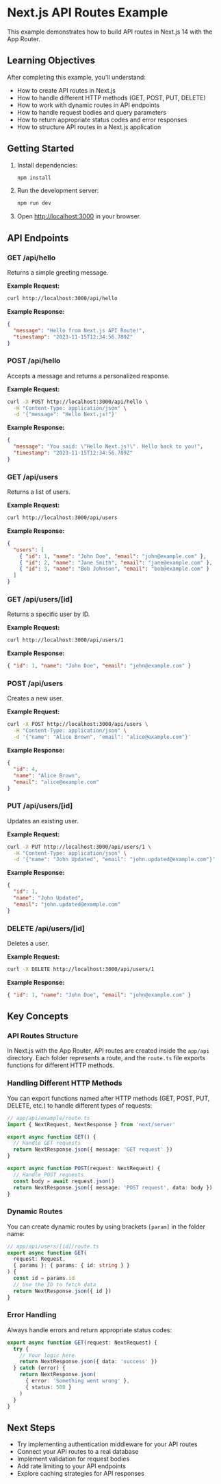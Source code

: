 # Next.js API Routes Example

This example demonstrates how to build API routes in Next.js 14 with the App Router.

## Learning Objectives

After completing this example, you'll understand:

- How to create API routes in Next.js
- How to handle different HTTP methods (GET, POST, PUT, DELETE)
- How to work with dynamic routes in API endpoints
- How to handle request bodies and query parameters
- How to return appropriate status codes and error responses
- How to structure API routes in a Next.js application

## Getting Started

1. Install dependencies:
   ```bash
   npm install
   ```

2. Run the development server:
   ```bash
   npm run dev
   ```

3. Open [http://localhost:3000](http://localhost:3000) in your browser.

## API Endpoints

### GET /api/hello
Returns a simple greeting message.

**Example Request:**
```bash
curl http://localhost:3000/api/hello
```

**Example Response:**
```json
{
  "message": "Hello from Next.js API Route!",
  "timestamp": "2023-11-15T12:34:56.789Z"
}
```

### POST /api/hello
Accepts a message and returns a personalized response.

**Example Request:**
```bash
curl -X POST http://localhost:3000/api/hello \
  -H "Content-Type: application/json" \
  -d '{"message": "Hello Next.js!"}'
```

**Example Response:**
```json
{
  "message": "You said: \"Hello Next.js!\". Hello back to you!",
  "timestamp": "2023-11-15T12:34:56.789Z"
}
```

### GET /api/users
Returns a list of users.

**Example Request:**
```bash
curl http://localhost:3000/api/users
```

**Example Response:**
```json
{
  "users": [
    { "id": 1, "name": "John Doe", "email": "john@example.com" },
    { "id": 2, "name": "Jane Smith", "email": "jane@example.com" },
    { "id": 3, "name": "Bob Johnson", "email": "bob@example.com" }
  ]
}
```

### GET /api/users/[id]
Returns a specific user by ID.

**Example Request:**
```bash
curl http://localhost:3000/api/users/1
```

**Example Response:**
```json
{ "id": 1, "name": "John Doe", "email": "john@example.com" }
```

### POST /api/users
Creates a new user.

**Example Request:**
```bash
curl -X POST http://localhost:3000/api/users \
  -H "Content-Type: application/json" \
  -d '{"name": "Alice Brown", "email": "alice@example.com"}'
```

**Example Response:**
```json
{
  "id": 4,
  "name": "Alice Brown",
  "email": "alice@example.com"
}
```

### PUT /api/users/[id]
Updates an existing user.

**Example Request:**
```bash
curl -X PUT http://localhost:3000/api/users/1 \
  -H "Content-Type: application/json" \
  -d '{"name": "John Updated", "email": "john.updated@example.com"}'
```

**Example Response:**
```json
{
  "id": 1,
  "name": "John Updated",
  "email": "john.updated@example.com"
}
```

### DELETE /api/users/[id]
Deletes a user.

**Example Request:**
```bash
curl -X DELETE http://localhost:3000/api/users/1
```

**Example Response:**
```json
{ "id": 1, "name": "John Doe", "email": "john@example.com" }
```

## Key Concepts

### API Routes Structure
In Next.js with the App Router, API routes are created inside the `app/api` directory. Each folder represents a route, and the `route.ts` file exports functions for different HTTP methods.

### Handling Different HTTP Methods
You can export functions named after HTTP methods (GET, POST, PUT, DELETE, etc.) to handle different types of requests:

```typescript
// app/api/example/route.ts
import { NextRequest, NextResponse } from 'next/server'

export async function GET() {
  // Handle GET requests
  return NextResponse.json({ message: 'GET request' })
}

export async function POST(request: NextRequest) {
  // Handle POST requests
  const body = await request.json()
  return NextResponse.json({ message: 'POST request', data: body })
}
```

### Dynamic Routes
You can create dynamic routes by using brackets `[param]` in the folder name:

```typescript
// app/api/users/[id]/route.ts
export async function GET(
  request: Request,
  { params }: { params: { id: string } }
) {
  const id = params.id
  // Use the ID to fetch data
  return NextResponse.json({ id })
}
```

### Error Handling
Always handle errors and return appropriate status codes:

```typescript
export async function GET(request: NextRequest) {
  try {
    // Your logic here
    return NextResponse.json({ data: 'success' })
  } catch (error) {
    return NextResponse.json(
      { error: 'Something went wrong' },
      { status: 500 }
    )
  }
}
```

## Next Steps

- Try implementing authentication middleware for your API routes
- Connect your API routes to a real database
- Implement validation for request bodies
- Add rate limiting to your API endpoints
- Explore caching strategies for API responses